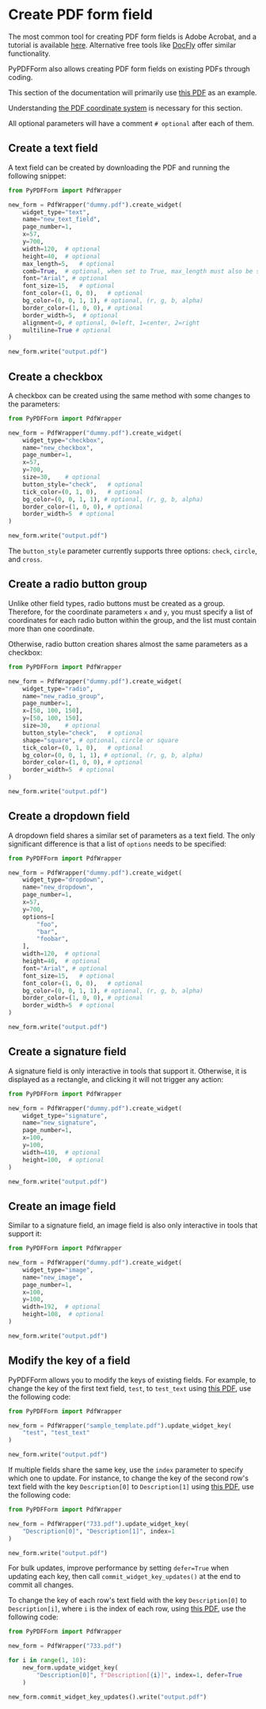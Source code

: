 # Create PDF form field

The most common tool for creating PDF form fields is Adobe Acrobat, and a tutorial is available [here](https://helpx.adobe.com/acrobat/using/creating-distributing-pdf-forms.html). Alternative free tools like [DocFly](https://www.docfly.com/) offer similar functionality.

PyPDFForm also allows creating PDF form fields on existing PDFs through coding.

This section of the documentation will primarily use [this PDF](https://www.w3.org/WAI/ER/tests/xhtml/testfiles/resources/pdf/dummy.pdf) as an example.

Understanding [the PDF coordinate system](coordinate.md) is necessary for this section.

All optional parameters will have a comment `# optional` after each of them.

## Create a text field

A text field can be created by downloading the PDF and running the following snippet:

```python
from PyPDFForm import PdfWrapper

new_form = PdfWrapper("dummy.pdf").create_widget(
    widget_type="text",
    name="new_text_field",
    page_number=1,
    x=57,
    y=700,
    width=120,  # optional
    height=40,  # optional
    max_length=5,   # optional
    comb=True,  # optional, when set to True, max_length must also be set
    font="Arial", # optional
    font_size=15,   # optional
    font_color=(1, 0, 0),   # optional
    bg_color=(0, 0, 1, 1), # optional, (r, g, b, alpha)
    border_color=(1, 0, 0), # optional
    border_width=5,  # optional
    alignment=0, # optional, 0=left, 1=center, 2=right
    multiline=True # optional
)

new_form.write("output.pdf")
```

## Create a checkbox

A checkbox can be created using the same method with some changes to the parameters:

```python
from PyPDFForm import PdfWrapper

new_form = PdfWrapper("dummy.pdf").create_widget(
    widget_type="checkbox",
    name="new_checkbox",
    page_number=1,
    x=57,
    y=700,
    size=30,    # optional
    button_style="check",   # optional
    tick_color=(0, 1, 0),   # optional
    bg_color=(0, 0, 1, 1), # optional, (r, g, b, alpha)
    border_color=(1, 0, 0), # optional
    border_width=5  # optional
)

new_form.write("output.pdf")
```

The `button_style` parameter currently supports three options: `check`, `circle`, and `cross`.

## Create a radio button group

Unlike other field types, radio buttons must be created as a group. Therefore, for the coordinate parameters `x` and `y`, you must specify a list of coordinates for each radio button within the group, and the list must contain more than one coordinate.

Otherwise, radio button creation shares almost the same parameters as a checkbox:

```python
from PyPDFForm import PdfWrapper

new_form = PdfWrapper("dummy.pdf").create_widget(
    widget_type="radio",
    name="new_radio_group",
    page_number=1,
    x=[50, 100, 150],
    y=[50, 100, 150],
    size=30,    # optional
    button_style="check",   # optional
    shape="square", # optional, circle or square
    tick_color=(0, 1, 0),   # optional
    bg_color=(0, 0, 1, 1), # optional, (r, g, b, alpha)
    border_color=(1, 0, 0), # optional
    border_width=5  # optional
)

new_form.write("output.pdf")
```

## Create a dropdown field

A dropdown field shares a similar set of parameters as a text field. The only significant difference is that a list of `options` needs to be specified:

```python
from PyPDFForm import PdfWrapper

new_form = PdfWrapper("dummy.pdf").create_widget(
    widget_type="dropdown",
    name="new_dropdown",
    page_number=1,
    x=57,
    y=700,
    options=[
        "foo",
        "bar",
        "foobar",
    ],
    width=120,  # optional
    height=40,  # optional
    font="Arial", # optional
    font_size=15,   # optional
    font_color=(1, 0, 0),   # optional
    bg_color=(0, 0, 1, 1), # optional, (r, g, b, alpha)
    border_color=(1, 0, 0), # optional
    border_width=5  # optional
)

new_form.write("output.pdf")
```

## Create a signature field

A signature field is only interactive in tools that support it. Otherwise, it is displayed as a rectangle, and clicking it will not trigger any action:

```python
from PyPDFForm import PdfWrapper

new_form = PdfWrapper("dummy.pdf").create_widget(
    widget_type="signature",
    name="new_signature",
    page_number=1,
    x=100,
    y=100,
    width=410,  # optional
    height=100,  # optional
)

new_form.write("output.pdf")
```

## Create an image field

Similar to a signature field, an image field is also only interactive in tools that support it:

```python
from PyPDFForm import PdfWrapper

new_form = PdfWrapper("dummy.pdf").create_widget(
    widget_type="image",
    name="new_image",
    page_number=1,
    x=100,
    y=100,
    width=192,  # optional
    height=108,  # optional
)

new_form.write("output.pdf")
```

## Modify the key of a field

PyPDFForm allows you to modify the keys of existing fields. For example, to change the key of the first text field, `test`, to `test_text` using [this PDF](https://github.com/chinapandaman/PyPDFForm/raw/master/pdf_samples/sample_template.pdf), use the following code:

```python
from PyPDFForm import PdfWrapper

new_form = PdfWrapper("sample_template.pdf").update_widget_key(
    "test", "test_text"
)

new_form.write("output.pdf")
```

If multiple fields share the same key, use the `index` parameter to specify which one to update. For instance, to change the key of the second row's text field with the key `Description[0]` to `Description[1]` using [this PDF](https://github.com/chinapandaman/PyPDFForm/raw/master/pdf_samples/scenario/issues/733.pdf), use the following code:

```python
from PyPDFForm import PdfWrapper

new_form = PdfWrapper("733.pdf").update_widget_key(
    "Description[0]", "Description[1]", index=1
)

new_form.write("output.pdf")
```

For bulk updates, improve performance by setting `defer=True` when updating each key, then call `commit_widget_key_updates()` at the end to commit all changes.

To change the key of each row's text field with the key `Description[0]` to `Description[i]`, where `i` is the index of each row, using [this PDF](https://github.com/chinapandaman/PyPDFForm/raw/master/pdf_samples/scenario/issues/733.pdf), use the following code:

```python
from PyPDFForm import PdfWrapper

new_form = PdfWrapper("733.pdf")

for i in range(1, 10):
    new_form.update_widget_key(
        "Description[0]", f"Description[{i}]", index=1, defer=True
    )

new_form.commit_widget_key_updates().write("output.pdf")
```
